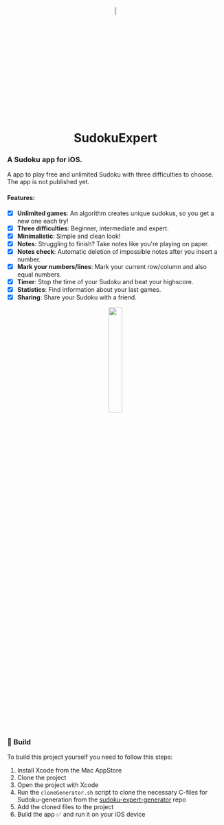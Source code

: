 <p align="center">
  <img src="https://philipphofer.de/img/logo.png" width="7%" alt="SudokuExpert Logo">
</p>
<h1 align="center" style="margin-top: 0px;">SudokuExpert</h1>

### A Sudoku app for iOS.
A app to play free and unlimited Sudoku with three difficulties to choose. The app is not published yet.

#### Features:
- [x] **Unlimited games**: An algorithm creates unique sudokus, so you get a new one each try!
- [x] **Three difficulties**: Beginner, intermediate and expert.
- [x] **Minimalistic**: Simple and clean look!
- [x] **Notes**: Struggling to finish? Take notes like you're playing on paper.
- [x] **Notes check**: Automatic deletion of impossible notes after you insert a number.
- [x] **Mark your numbers/lines**: Mark your current row/column and also equal numbers.
- [x] **Timer**: Stop the time of your Sudoku and beat your highscore.
- [x] **Statistics**: Find information about your last games.
- [x] **Sharing**: Share your Sudoku with a friend.

<p align="center">
  <a href="https://apps.apple.com/app/sudoku-expert/id1641677021">
    <img src="https://philipphofer.de/img/apple-badge.png" width="25%">
  </a>
</p>

### :hammer: Build
To build this project yourself you need to follow this steps:
1. Install Xcode from the Mac AppStore
2. Clone the project
3. Open the project with Xcode
4. Run the `cloneGenerator.sh` script to clone the necessary C-files for Sudoku-generation from the [sudoku-expert-generator](https://github.com/hofaphil/sudoku-expert-generator) repo
5. Add the cloned files to the project
5. Build the app :white_check_mark: and run it on your iOS device

